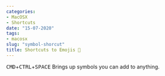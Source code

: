 ```yaml
---
categories:
- MacOSX
- Shortcuts
date: "15-07-2020"
tags:
- macosx
slug: "symbol-shorcut"
title: Shortcuts to Emojis 🤯
---
```

<kbd>CMD</kbd>+<kbd>CTRL</kbd>+<kbd>SPACE</kbd> Brings up symbols you can add to anything.
